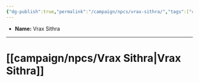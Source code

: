 ```yaml
---
{"dg-publish":true,"permalink":"/campaign/npcs/vrax-sithra/","tags":["character","npc"],"noteIcon":"","created":"2025-10-26T08:36:56.677-07:00","updated":"2025-10-27T16:39:10.825-07:00"}
---
```



<p><span><ul>
<li dir="auto"><strong>Name:</strong> Vrax Sithra</li>
</ul></span></p>

---

# [[campaign/npcs/Vrax Sithra\|Vrax Sithra]]
